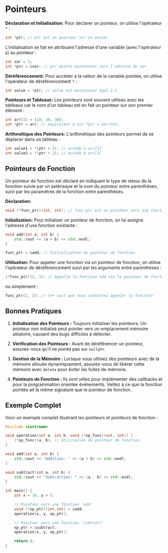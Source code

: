 # Pointeurs

**Déclaration et Initialisation:**
Pour déclarer un pointeur, on utilise l'opérateur `*` :

```cpp
int *ptr; // ptr est un pointeur sur un entier
```

L'initialisation se fait en attribuant l'adresse d'une variable (avec l'opérateur `&`) au pointeur :

```cpp
int var = 5;
int *ptr = &var; // ptr pointe maintenant vers l'adresse de var
```

**Déréférencement:**
Pour accéder à la valeur de la variable pointée, on utilise l'opérateur de déréférencement `*` :

```cpp
int value = *ptr; // value est maintenant égal à 5
```

**Pointeurs et Tableaux:**
Les pointeurs sont souvent utilisés avec les tableaux car le nom d'un tableau est en fait un pointeur sur son premier élément :

```cpp
int arr[3] = {10, 20, 30};
int *ptr = arr; // équivalent à int *ptr = &arr[0];
```

**Arithmétique des Pointeurs:**
L'arithmétique des pointeurs permet de se déplacer dans un tableau :

```cpp
int value1 = *(ptr + 1); // accède à arr[1]
int value2 = *(ptr + 2); // accède à arr[2]
```

## Pointeurs de Fonction

Un pointeur de fonction est déclaré en indiquant le type de retour de la fonction suivie par un astérisque et le nom du pointeur entre parenthèses, suivi par les paramètres de la fonction entre parenthèses.

**Déclaration:**

```cpp
void (*func_ptr)(int, int); // func_ptr est un pointeur vers une fonction qui prend deux int en paramètre et ne retourne rien
```

**Initialisation:**
Pour initialiser un pointeur de fonction, on lui assigne l'adresse d'une fonction existante :

```cpp
void add(int a, int b) {
    std::cout << (a + b) << std::endl;
}

func_ptr = &add; // Initialisation du pointeur de fonction
```

**Utilisation:**
Pour appeler une fonction via un pointeur de fonction, on utilise l'opérateur de déréférencement suivi par les arguments entre parenthèses :

```cpp
(*func_ptr)(2, 3); // Appelle la fonction add via le pointeur de fonction
```

ou simplement :

```cpp
func_ptr(2, 3); // C++ sait que vous souhaitez appeler la fonction
```

## Bonnes Pratiques

1. **Initialisation des Pointeurs :** Toujours initialiser les pointeurs. Un pointeur non initialisé peut pointer vers un emplacement mémoire aléatoire, causant des bugs difficiles à détecter.

2. **Vérification des Pointeurs :** Avant de déréférencer un pointeur, assurez-vous qu'il ne pointe pas sur `nullptr`.

3. **Gestion de la Mémoire :** Lorsque vous utilisez des pointeurs avec de la mémoire allouée dynamiquement, assurez-vous de libérer cette mémoire avec `delete` pour éviter les fuites de mémoire.

4. **Pointeurs de Fonction :** Ils sont utiles pour implémenter des callbacks et pour la programmation orientée événements. Veillez à ce que la fonction pointée ait la même signature que le pointeur de fonction.

## Exemple Complet

Voici un exemple complet illustrant les pointeurs et pointeurs de fonction :

```cpp
#include <iostream>

void operation(int a, int b, void (*op_func)(int, int)) {
    (*op_func)(a, b); // Utilisation du pointeur de fonction
}

void add(int a, int b) {
    std::cout << "Addition: " << (a + b) << std::endl;
}

void subtract(int a, int b) {
    std::cout << "Subtraction: " << (a - b) << std::endl;
}

int main() {
    int x = 10, y = 5;

    // Pointeur vers une fonction 'add'
    void (*op_ptr)(int,int) = &add;
    operation(x, y, op_ptr);

    // Pointeur vers une fonction 'subtract'
    op_ptr = &subtract;
    operation(x, y, op_ptr);

    return 0;
}
```
